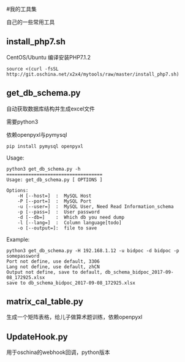 #我的工具集

自己的一些常用工具

## install_php7.sh

CentOS/Ubuntu 编译安装PHP7.1.2


```
source <(curl -fsSL http://git.oschina.net/x2x4/mytools/raw/master/install_php7.sh) 
```

## get_db_schema.py

自动获取数据库结构并生成excel文件

需要python3

依赖openpyxl与pymysql

```
pip install pymysql openpyxl
```

Usage:

```
python3 get_db_schema.py -h
===================================
Usage: get_db_schema.py [ OPTIONS ]

Options:
    -H [--host=]  :  MySQL Host
    -P [--port=]  :  MySQL Port
    -u [--user=]  :  MySQL User, Need Read Information_schema
    -p [--pass=]  :  User password
    -d [--db=]    :  Which db you need dump
    -l [--lang=]  :  Column language[todo]
    -o [--output=]:  file to save

```

Example:

```
python3 get_db_schema.py -H 192.168.1.12 -u bidpoc -d bidpoc -p somepassword
Port not define, use default, 3306
Lang not define, use default, zhCN
Output not define, save to default, db_schema_bidpoc_2017-09-08_172925.xlsx
save to db_schema_bidpoc_2017-09-08_172925.xlsx
```


## matrix_cal_table.py

生成一个矩阵表格，给儿子做算术题训练，依赖openpyxl


## UpdateHook.py

用于oschina的webhook回调，python版本
